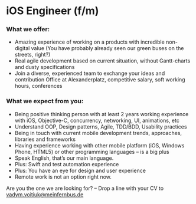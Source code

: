 # iOS Engineer (f/m)

### What we offer:

- Amazing experience of working on a products with incredible non-digital  value (You have probably already seen our green buses on the streets, right?)
- Real agile development based on current situation, without Gantt-charts and dusty specifications
- Join a diverse, experienced team to exchange your ideas and contribution
Office at Alexanderplatz, competitive salary, soft working hours, conferences

### What we expect from you:

- Being positive thinking person with at least 2 years working experience with iOS, Objective-C, concurrency, networking, UI, animations, etc
- Understand OOP, Design patterns, Agile, TDD/BDD, Usability practices
- Being in touch with current mobile development trends, approaches, libraries and frameworks
- Having experience working with other mobile platform (iOS, Windows Phone, HTML5) or other programming languages – is a big plus
- Speak English, that’s our main language.
- Plus: Swift and test automation experience
- Plus: You have an eye for design and user experience
- Remote work is not an option right now.

Are you the one we are looking for? – Drop a line with your CV to <vadym.voitiuk@meinfernbus.de>
